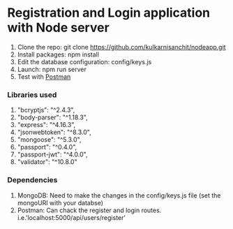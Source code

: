 # Registration and Login application with Node server

1. Clone the repo: git clone https://github.com/kulkarnisanchit/nodeapp.git
2. Install packages: npm install
3. Edit the database configuration: config/keys.js
4. Launch: npm run server
6. Test with [Postman](https://www.getpostman.com/)

### Libraries used
1. "bcryptjs": "^2.4.3",
2. "body-parser": "^1.18.3",
3. "express": "^4.16.3",
4. "jsonwebtoken": "^8.3.0",
5. "mongoose": "^5.3.0",
6. "passport": "^0.4.0",
7. "passport-jwt": "^4.0.0",
8. "validator": "^10.8.0"

### Dependencies
1. MongoDB: Need to make the changes in the config/keys.js file (set the mongoURI with your databse)
2. Postman: Can chack the register and login routes. i.e.'localhost:5000/api/users/register'
